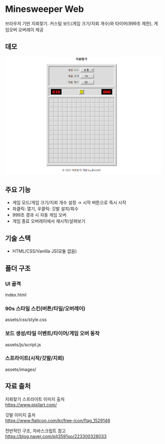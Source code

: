 # Minesweeper Web
브라우저 기반 지뢰찾기. 커스텀 보드(게임 크기/지뢰 개수)와 타이머(999초 제한), 게임오버 오버레이 제공

## 데모
![alt text](image.png)  

## 주요 기능
- 게임 모드/게임 크기/지뢰 개수 설정 → 시작 버튼으로 즉시 시작
- 좌클릭: 열기, 우클릭: 깃발 설치/회수
- 999초 경과 시 자동 게임 오버
- 게임 종료 오버레이에서 재시작/살펴보기

## 기술 스택
 - HTML/CSS/Vanilla JS(모듈 없음)

## 폴더 구조
### UI 골격
index.html
### 90s 스타일 스킨(버튼/타일/오버레이)  
assets/css/style.css
### 보드 생성/타일 이벤트/타이머/게임 오버 동작
assets/js/script.js
### 스프라이트(시작/깃발/지뢰)  
assets/images/


## 자료 출처
지뢰찾기 스프라이트 이미지 출처  
https://www.pixilart.com/  

깃발 이미지 출처  
https://www.flaticon.com/kr/free-icon/flag_1529146  

전반적인 구조, 자바스크립트 참고  
https://blog.naver.com/pjt3591oo/223300328033